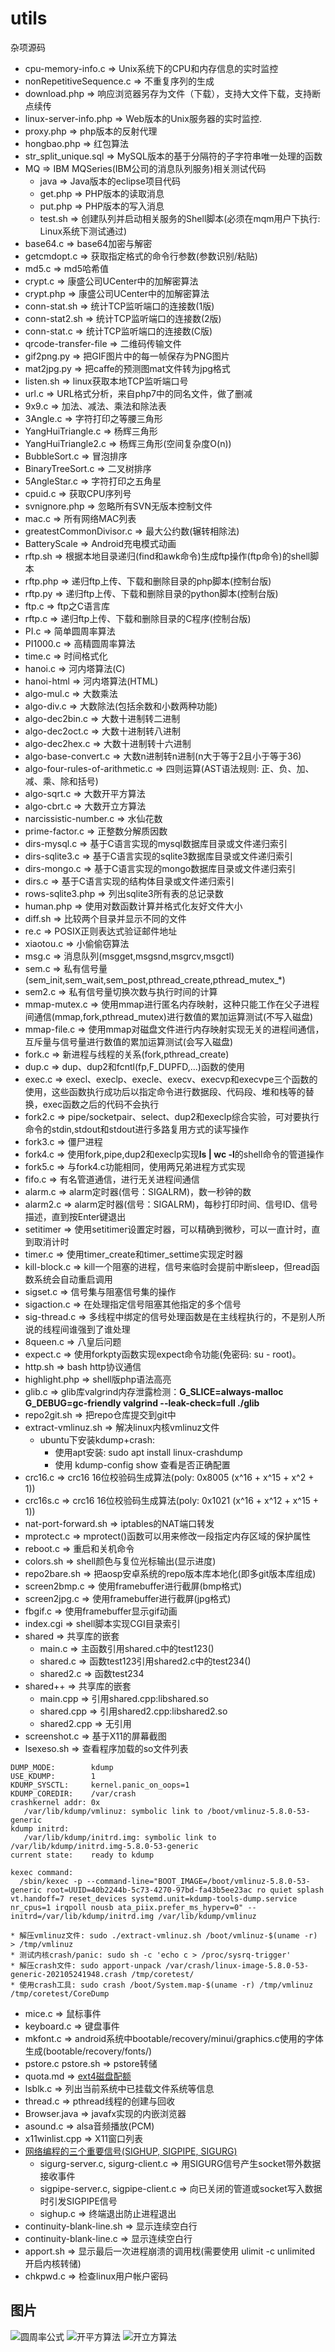 # utils
杂项源码
  * cpu-memory-info.c => Unix系统下的CPU和内存信息的实时监控
  * nonRepetitiveSequence.c => 不重复序列的生成
  * download.php => 响应浏览器另存为文件（下载），支持大文件下载，支持断点续传
  * linux-server-info.php => Web版本的Unix服务器的实时监控.
  * proxy.php => php版本的反射代理
  * hongbao.php => 红包算法
  * str_split_unique.sql => MySQL版本的基于分隔符的子字符串唯一处理的函数
  * MQ => IBM MQSeries(IBM公司的消息队列服务)相关测试代码
    * java => Java版本的eclipse项目代码
    * get.php => PHP版本的读取消息
    * put.php => PHP版本的写入消息
    * test.sh => 创建队列并启动相关服务的Shell脚本(必须在mqm用户下执行: Linux系统下测试通过)
  * base64.c => base64加密与解密
  * getcmdopt.c => 获取指定格式的命令行参数(参数识别/粘贴)
  * md5.c => md5哈希值
  * crypt.c => 康盛公司UCenter中的加解密算法
  * crypt.php => 康盛公司UCenter中的加解密算法
  * conn-stat.sh => 统计TCP监听端口的连接数(1版)
  * conn-stat2.sh => 统计TCP监听端口的连接数(2版)
  * conn-stat.c => 统计TCP监听端口的连接数(C版)
  * qrcode-transfer-file => 二维码传输文件
  * gif2png.py => 把GIF图片中的每一帧保存为PNG图片
  * mat2jpg.py => 把caffe的预测图mat文件转为jpg格式
  * listen.sh => linux获取本地TCP监听端口号
  * url.c => URL格式分析，来自php7中的同名文件，做了删减
  * 9x9.c => 加法、减法、乘法和除法表
  * 3Angle.c => 字符打印之等腰三角形
  * YangHuiTriangle.c => 杨辉三角形
  * YangHuiTriangle2.c => 杨辉三角形(空间复杂度O(n))
  * BubbleSort.c => 冒泡排序
  * BinaryTreeSort.c => 二叉树排序
  * 5AngleStar.c => 字符打印之五角星
  * cpuid.c => 获取CPU序列号
  * svnignore.php => 忽略所有SVN无版本控制文件
  * mac.c => 所有网络MAC列表
  * greatestCommonDivisor.c => 最大公约数(辗转相除法)
  * BatteryScale => Android充电模式动画
  * rftp.sh => 根据本地目录递归(find和awk命令)生成ftp操作(ftp命令)的shell脚本
  * rftp.php => 递归ftp上传、下载和删除目录的php脚本(控制台版)
  * rftp.py => 递归ftp上传、下载和删除目录的python脚本(控制台版)
  * ftp.c => ftp之C语言库
  * rftp.c => 递归ftp上传、下载和删除目录的C程序(控制台版)
  * PI.c => 简单圆周率算法
  * PI1000.c => 高精圆周率算法
  * time.c => 时间格式化
  * hanoi.c => 河内塔算法(C)
  * hanoi-html => 河内塔算法(HTML)
  * algo-mul.c => 大数乘法
  * algo-div.c => 大数除法(包括余数和小数两种功能)
  * algo-dec2bin.c => 大数十进制转二进制
  * algo-dec2oct.c => 大数十进制转八进制
  * algo-dec2hex.c => 大数十进制转十六进制
  * algo-base-convert.c => 大数n进制转n进制(n大于等于2且小于等于36)
  * algo-four-rules-of-arithmetic.c => 四则运算(AST语法规则: 正、负、加、减、乘、除和括号)
  * algo-sqrt.c => 大数开平方算法
  * algo-cbrt.c => 大数开立方算法
  * narcissistic-number.c => 水仙花数
  * prime-factor.c => 正整数分解质因数
  * dirs-mysql.c => 基于C语言实现的mysql数据库目录或文件递归索引
  * dirs-sqlite3.c => 基于C语言实现的sqlite3数据库目录或文件递归索引
  * dirs-mongo.c => 基于C语言实现的mongo数据库目录或文件递归索引
  * dirs.c => 基于C语言实现的结构体目录或文件递归索引
  * rows-sqlite3.php => 列出sqlite3所有表的总记录数
  * human.php => 使用对数函数计算并格式化友好文件大小
  * diff.sh => 比较两个目录并显示不同的文件
  * re.c => POSIX正则表达式验证邮件地址
  * xiaotou.c => 小偷偷窃算法
  * msg.c => 消息队列(msgget,msgsnd,msgrcv,msgctl)
  * sem.c => 私有信号量(sem_init,sem_wait,sem_post,pthread_create,pthread_mutex_*)
  * sem2.c => 私有信号量切换次数与执行时间的计算
  * mmap-mutex.c => 使用mmap进行匿名内存映射，这种只能工作在父子进程间通信(mmap,fork,pthread_mutex)进行数值的累加运算测试(不写入磁盘)
  * mmap-file.c => 使用mmap对磁盘文件进行内存映射实现无关的进程间通信，互斥量与信号量进行数值的累加运算测试(会写入磁盘)
  * fork.c => 新进程与线程的关系(fork,pthread_create)
  * dup.c => dup、dup2和fcntl(fp,F_DUPFD,...)函数的使用
  * exec.c => execl、execlp、execle、execv、execvp和execvpe三个函数的使用，这些函数执行成功后以指定命令进行数据段、代码段、堆和栈等的替换，exec函数之后的代码不会执行
  * fork2.c => pipe/socketpair、select、dup2和execlp综合实验，可对要执行命令的stdin,stdout和stdout进行多路复用方式的读写操作
  * fork3.c => 僵尸进程
  * fork4.c => 使用fork,pipe,dup2和execlp实现**ls | wc -l**的shell命令的管道操作
  * fork5.c => 与fork4.c功能相同，使用两兄弟进程方式实现
  * fifo.c => 有名管道通信，进行无关进程间通信
  * alarm.c => alarm定时器(信号：SIGALRM)，数一秒钟的数
  * alarm2.c => alarm定时器(信号：SIGALRM)，每秒打印时间、信号ID、信号描述，直到按Enter键退出
  * setitimer => 使用setitimer设置定时器，可以精确到微秒，可以一直计时，直到取消计时
  * timer.c => 使用timer_create和timer_settime实现定时器
  * kill-block.c => kill一个阻塞的进程，信号来临时会提前中断sleep，但read函数系统会自动重启调用
  * sigset.c => 信号集与阻塞信号集的操作
  * sigaction.c => 在处理指定信号阻塞其他指定的多个信号
  * sig-thread.c => 多线程中绑定的信号处理函数是在主线程执行的，不是别人所说的线程间谁强到了谁处理
  * 8queen.c => 八皇后问题
  * expect.c => 使用forkpty函数实现expect命令功能(免密码: su - root)。
  * http.sh => bash http协议通信
  * highlight.php => shell版php语法高亮
  * glib.c => glib库valgrind内存泄露检测：**G_SLICE=always-malloc G_DEBUG=gc-friendly valgrind --leak-check=full ./glib**
  * repo2git.sh => 把repo仓库提交到git中
  * extract-vmlinuz.sh => 解决linux内核vmlinuz文件
  	* ubuntu下安装kdump+crash:
  	  * 使用apt安装: sudo apt install linux-crashdump
  	  * 使用 kdump-config show 查看是否正确配置
  * crc16.c => crc16 16位校验码生成算法(poly: 0x8005 (x^16 + x^15 + x^2 + 1))
  * crc16s.c => crc16 16位校验码生成算法(poly: 0x1021 (x^16 + x^12 + x^15 + 1))
  * nat-port-forward.sh => iptables的NAT端口转发
  * mprotect.c => mprotect()函数可以用来修改一段指定内存区域的保护属性
  * reboot.c => 重启和关机命令
  * colors.sh => shell颜色与复位光标输出(显示进度)
  * repo2bare.sh => 把aosp安卓系统的repo版本库本地化(即多git版本库组成)
  * screen2bmp.c => 使用framebuffer进行截屏(bmp格式)
  * screen2jpg.c => 使用framebuffer进行截屏(jpg格式)
  * fbgif.c => 使用framebuffer显示gif动画
  * index.cgi => shell脚本实现CGI目录索引
  * shared => 共享库的嵌套
    * main.c => 主函数引用shared.c中的test123()
    * shared.c => 函数test123引用shared2.c中的test234()
    * shared2.c => 函数test234
  * shared++ => 共享库的嵌套
    * main.cpp => 引用shared.cpp:libshared.so
    * shared.cpp => 引用shared2.cpp:libshared2.so
    * shared2.cpp => 无引用
  * screenshot.c => 基于X11的屏幕截图
  * lsexeso.sh => 查看程序加载的so文件列表
```
DUMP_MODE:        kdump
USE_KDUMP:        1
KDUMP_SYSCTL:     kernel.panic_on_oops=1
KDUMP_COREDIR:    /var/crash
crashkernel addr: 0x
   /var/lib/kdump/vmlinuz: symbolic link to /boot/vmlinuz-5.8.0-53-generic
kdump initrd: 
   /var/lib/kdump/initrd.img: symbolic link to /var/lib/kdump/initrd.img-5.8.0-53-generic
current state:    ready to kdump

kexec command:
  /sbin/kexec -p --command-line="BOOT_IMAGE=/boot/vmlinuz-5.8.0-53-generic root=UUID=40b2244b-5c73-4270-97bd-fa43b5ee23ac ro quiet splash vt.handoff=7 reset_devices systemd.unit=kdump-tools-dump.service nr_cpus=1 irqpoll nousb ata_piix.prefer_ms_hyperv=0" --initrd=/var/lib/kdump/initrd.img /var/lib/kdump/vmlinuz
```
    * 解压vmlinuz文件: sudo ./extract-vmlinuz.sh /boot/vmlinuz-$(uname -r) > /tmp/vmlinuz
    * 测试内核crash/panic: sudo sh -c 'echo c > /proc/sysrq-trigger'
    * 解压crash文件: sudo apport-unpack /var/crash/linux-image-5.8.0-53-generic-202105241948.crash /tmp/coretest/
    * 使用crash工具: sudo crash /boot/System.map-$(uname -r) /tmp/vmlinuz /tmp/coretest/CoreDump
  * mice.c => 鼠标事件
  * keyboard.c => 键盘事件
  * mkfont.c => android系统中bootable/recovery/minui/graphics.c使用的字体生成(bootable/recovery/fonts/)
  * pstore.c pstore.sh => pstore转储
  * quota.md => [ext4磁盘配额](quota.md)
  * lsblk.c => 列出当前系统中已挂载文件系统等信息
  * thread.c => pthread线程的创建与回收
  * Browser.java => javafx实现的内嵌浏览器
  * asound.c => alsa音频播放(PCM)
  * x11winlist.cpp => X11窗口列表
  * [网络编程的三个重要信号(SIGHUP, SIGPIPE, SIGURG)](https://blog.csdn.net/z_ryan/article/details/80952498)
    * sigurg-server.c, sigurg-client.c => 用SIGURG信号产生socket带外数据接收事件
    * sigpipe-server.c, sigpipe-client.c => 向已关闭的管道或socket写入数据时引发SIGPIPE信号
    * sighup.c => 终端退出防止进程退出
  * continuity-blank-line.sh => 显示连续空白行
  * continuity-blank-line.c => 显示连续空白行
  * apport.sh => 显示最后一次进程崩溃的调用𣏾(需要使用 ulimit -c unlimited 开启内核转储)
  * chkpwd.c => 检查linux用户帐户密码

## 图片
![圆周率公式](PI.jpg "圆周率公式")
![开平方算法](algo-sqrt.jpg "开平方算法")
![开立方算法](algo-cbrt.jpg "开立方算法")
